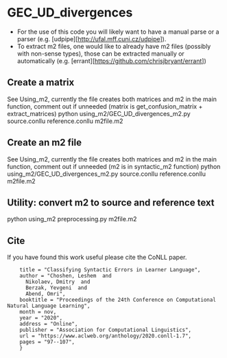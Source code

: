 # GEC_UD_divergences
* For the use of this code you will likely want to have a manual parse or a parser (e.g. [udpipe][http://ufal.mff.cuni.cz/udpipe]).
* To extract m2 files, one would like to already have m2 files (possibly with non-sense types), those can be extracted manually or automatically (e.g. [errant][https://github.com/chrisjbryant/errant])

## Create a matrix
See Using_m2, currently the file creates both matrices and m2 in the main function, comment out if unneeded (matrix is get_confusion_matrix + extract_matrices)
python using_m2/GEC_UD_divergences_m2.py source.conllu reference.conllu m2file.m2

## Create an m2 file
See Using_m2, currently the file creates both matrices and m2 in the main function, comment out if unneeded (m2 is in syntactic_m2 function)
python using_m2/GEC_UD_divergences_m2.py source.conllu reference.conllu m2file.m2

## Utility: convert m2 to source and reference text
python using_m2 preprocessing.py m2file.m2

## Cite
If you have found this work useful please cite the CoNLL paper.

```@inproceedings{choshen-etal-2020-classifying,
    title = "Classifying Syntactic Errors in Learner Language",
    author = "Choshen, Leshem  and
      Nikolaev, Dmitry  and
      Berzak, Yevgeni  and
      Abend, Omri",
    booktitle = "Proceedings of the 24th Conference on Computational Natural Language Learning",
    month = nov,
    year = "2020",
    address = "Online",
    publisher = "Association for Computational Linguistics",
    url = "https://www.aclweb.org/anthology/2020.conll-1.7",
    pages = "97--107",
    }
```

